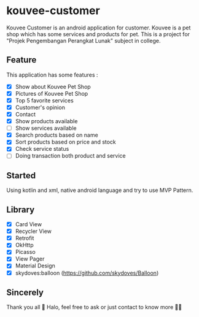 # kouvee-customer

Kouvee Customer is an android application for customer. Kouvee is a pet shop which has some services and products for pet. 
This is a project for "Projek Pengembangan Perangkat Lunak" subject in college. 

## Feature
This application has some features : 
- [x] Show about Kouvee Pet Shop
- [x] Pictures of Kouvee Pet Shop
- [x] Top 5 favorite services
- [x] Customer's opinion
- [x] Contact
- [x] Show products available
- [ ] Show services available
- [x] Search products based on name
- [x] Sort products based on price and stock
- [x] Check service status
- [ ] Doing transaction both product and service

## Started
Using kotlin and xml, native android language and try to use MVP Pattern.

## Library
- [x] Card View
- [x] Recycler View
- [x] Retrofit
- [x] OkHttp
- [x] Picasso
- [x] View Pager
- [x] Material Design
- [x] skydoves:balloon (https://github.com/skydoves/Balloon)

## Sincerely
Thank you all 💋
Halo, feel free to ask or just contact to know more 👋🏻
